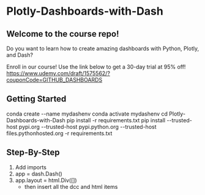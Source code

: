 # Plotly-Dashboards-with-Dash
## Welcome to the course repo!
Do you want to learn how to create amazing dashboards with Python, Plotly, and
Dash?

Enroll in our course! Use the link below to get a 30-day trial at 95% off!
https://www.udemy.com/draft/1575562/?couponCode=GITHUB_DASHBOARDS

## Getting Started
conda create --name mydashenv
conda activate mydashenv
cd Plotly-Dashboards-with-Dash
pip install -r requirements.txt
pip install --trusted-host pypi.org --trusted-host pypi.python.org --trusted-host files.pythonhosted.org -r requirements.txt  


## Step-By-Step
1. Add imports
2. app = dash.Dash()
3. app.layout = html.Div([])
   - then insert all the dcc and html items